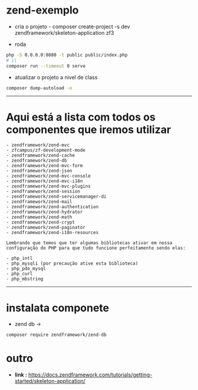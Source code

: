 # zend-exemplo

* cria o projeto - composer create-project -s dev zendframework/skeleton-application zf3

* roda 
```bash
php -S 0.0.0.0:8080 -t public public/index.php 
# || 
composer run --timeout 0 serve
```
* atualizar o projeto a nivel de class 
```bash
composer dump-autoload -o
```
-----------------------------------------------------------------------------------------------
# Aqui está a lista com todos os componentes que iremos utilizar

    - zendframework/zend-mvc
    - zfcampus/zf-development-mode
    - zendframework/zend-cache
    - zendframework/zend-db
    - zendframework/zend-mvc-form
    - zendframework/zend-json
    - zendframework/zend-mvc-console
    - zendframework/zend-mvc-i18n
    - zendframework/zend-mvc-plugins
    - zendframework/zend-session
    - zendframework/zend-servicemanager-di
    - zendframework/zend-mail
    - zendframework/zend-authentication
    - zendframework/zend-hydrator
    - zendframework/zend-math
    - zendframework/zend-crypt
    - zendframework/zend-paginator
    - zendframework/zend-i18n-resources

    Lembrando que temos que ter algumas bibliotecas ativar em nossa configuração do PHP para que tudo funcione perfeitamente sendo elas:

    - php_intl
    - php_mysqli (por precaução ative esta biblioteca)
    - php_pdo_mysql
    - php_curl
    - php_mbstring
-----------------------------------------------------------------------------------------------

# instalata componete
 - zend db -> 
 ```bash
 composer require zendframework/zend-db
```
# outro
- <b>link :</b> https://docs.zendframework.com/tutorials/getting-started/skeleton-application/